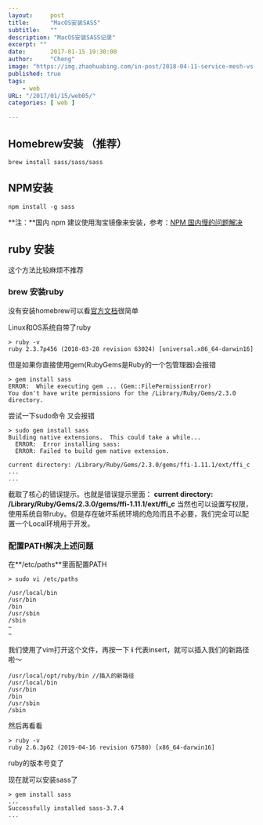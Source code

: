 ```yaml
---
layout:     post
title:      "MacOS安装SASS"
subtitle:   ""
description: "MacOS安装SASS记录"
excerpt: ""
date:       2017-01-15 19:30:00
author:     "Cheng"
image: "https://img.zhaohuabing.com/in-post/2018-04-11-service-mesh-vs-api-gateway/background.jpg"
published: true
tags:
    - web
URL: "/2017/01/15/web05/"
categories: [ web ]

---
```




## Homebrew安装 （推荐）

```
brew install sass/sass/sass
```

## NPM安装

```
npm install -g sass
```

**注：**国内 npm 建议使用淘宝镜像来安装，参考：[NPM 国内慢的问题解决](https://www.runoob.com/w3cnote/npm-slow-use-cnpm.html)

## ruby 安装

这个方法比较麻烦不推荐

### brew 安装ruby

没有安装homebrew可以看[官方文档](https://brew.sh/)很简单

Linux和OS系统自带了ruby

```
> ruby -v
ruby 2.3.7p456 (2018-03-28 revision 63024) [universal.x86_64-darwin16]
```

但是如果你直接使用gem(RubyGems是Ruby的一个包管理器)会报错

```
> gem install sass
ERROR:  While executing gem ... (Gem::FilePermissionError)
You don't have write permissions for the /Library/Ruby/Gems/2.3.0 directory.
```

尝试一下sudo命令 又会报错

```
> sudo gem install sass
Building native extensions.  This could take a while...
  ERROR:  Error installing sass: 
  ERROR: Failed to build gem native extension.

current directory: /Library/Ruby/Gems/2.3.0/gems/ffi-1.11.1/ext/ffi_c
...
...
```

截取了核心的错误提示。也就是错误提示里面：
**current directory: /Library/Ruby/Gems/2.3.0/gems/ffi-1.11.1/ext/ffi_c**
当然也可以设置写权限，使用系统自带ruby。但是存在破坏系统环境的危险而且不必要，我们完全可以配置一个Local环境用于开发。

### 配置PATH解决上述问题

在**/etc/paths**里面配置PATH

```
> sudo vi /etc/paths

/usr/local/bin
/usr/bin
/bin
/usr/sbin
/sbin
~
~
```

我们使用了vim打开这个文件，再按一下 **i** 代表insert，就可以插入我们的新路径啦～

```
/usr/local/opt/ruby/bin //插入的新路径
/usr/local/bin
/usr/bin
/bin
/usr/sbin
/sbin
```

然后再看看

```
> ruby -v
ruby 2.6.3p62 (2019-04-16 revision 67580) [x86_64-darwin16]
```

ruby的版本号变了

现在就可以安装sass了

```
> gem install sass
...
Successfully installed sass-3.7.4
...
```





